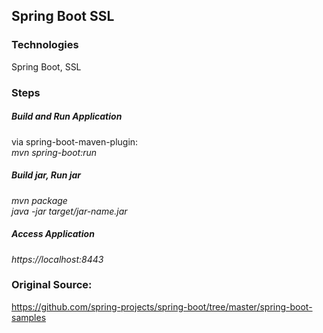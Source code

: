 ## Spring Boot SSL

### Technologies
Spring Boot, SSL


### Steps
##### Build and Run Application
via spring-boot-maven-plugin: <br />
*mvn spring-boot:run*

##### Build jar, Run jar
*mvn package* <br />
*java -jar target/jar-name.jar*

##### Access Application
*https://localhost:8443*


### Original Source:
https://github.com/spring-projects/spring-boot/tree/master/spring-boot-samples


